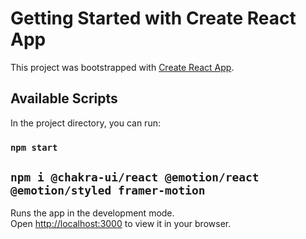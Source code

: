 # Getting Started with Create React App

This project was bootstrapped with [Create React App](https://github.com/facebook/create-react-app).

## Available Scripts

In the project directory, you can run:

### `npm start`

## `npm i @chakra-ui/react @emotion/react @emotion/styled framer-motion`

Runs the app in the development mode.\
Open [http://localhost:3000](http://localhost:3000) to view it in your browser.

 